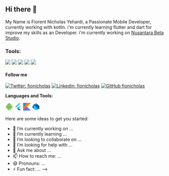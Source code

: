 ## Hi there 👋

My Name is Fiorent Nicholas Yehardi, a Passionate Mobile Developer, currently working with kotlin. i'm currently learning flutter and dart for improve my skills as an Developer. i'm currently working on [Nusantara Beta Studio](https://nbs.co.id/).

### Tools:
<p>
    <img src="https://img.shields.io/badge/OS-MacOS-blue?&logo=apple" />
    <img src="https://img.shields.io/badge/Code-Swift-blue?&logo=swift" />
    <img src="https://img.shields.io/badge/IDE-Xcode-blue?&logo=xcode" />
    <img src="https://img.shields.io/badge/Text%20Editor-Visual%20Studio%20Code-blue?&logo=visual%20studio%20code&logoColor=blue" />
    <img src="https://gpvc.arturio.dev/bagusfe" />
</p>


#### Follow me
[![Twitter: fionicholas](https://img.shields.io/twitter/follow/fionicholas?style=social)](https://twitter.com/fionicholas)
[![Linkedin: fionicholas](https://img.shields.io/badge/-fionicholas-blue?style=flat-square&logo=Linkedin&logoColor=white&link=https://www.linkedin.com/in/fionicholas/)](https://www.linkedin.com/in/fionicholas/)
[![GitHub fionicholas](https://img.shields.io/github/followers/fionicholas?label=follow&style=social)](https://github.com/fionicholas)

**Languages and Tools:**  

<code><img height="24" src="https://raw.githubusercontent.com/github/explore/80688e429a7d4ef2fca1e82350fe8e3517d3494d/topics/android/android.png"></code>
<code><img height="24" src="https://raw.githubusercontent.com/github/explore/80688e429a7d4ef2fca1e82350fe8e3517d3494d/topics/flutter/flutter.png"></code>
<code><img height="24" src="https://raw.githubusercontent.com/github/explore/80688e429a7d4ef2fca1e82350fe8e3517d3494d/topics/kotlin/kotlin.png"></code>
<code><img height="24" src="https://raw.githubusercontent.com/github/explore/80688e429a7d4ef2fca1e82350fe8e3517d3494d/topics/dart/dart.png"></code>

Here are some ideas to get you started:

- 🔭 I’m currently working on ...
- 🌱 I’m currently learning ...
- 👯 I’m looking to collaborate on ...
- 🤔 I’m looking for help with ...
- 💬 Ask me about ...
- 📫 How to reach me: ...
- 😄 Pronouns: ...
- ⚡ Fun fact: ...
-->
